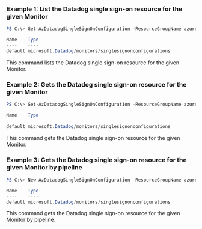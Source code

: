 ### Example 1: List the Datadog single sign-on resource for the given Monitor
```powershell
PS C:\> Get-AzDatadogSingleSignOnConfiguration -ResourceGroupName azure-rg-Datadog -MonitorName Datadog

Name    Type
----    ----
default microsoft.Datadog/monitors/singlesignonconfigurations
```

This command lists the Datadog single sign-on resource for the given Monitor.

### Example 2: Gets the Datadog single sign-on resource for the given Monitor
```powershell
PS C:\> Get-AzDatadogSingleSignOnConfiguration -ResourceGroupName azure-rg-Datadog -MonitorName Datadog -Name 'default'

Name    Type
----    ----
default microsoft.Datadog/monitors/singlesignonconfigurations
```

This command gets the Datadog single sign-on resource for the given Monitor.

### Example 3: Gets the Datadog single sign-on resource for the given Monitor by pipeline
```powershell
PS C:\> New-AzDatadogSingleSignOnConfiguration -ResourceGroupName azure-rg-Datadog -MonitorName Datadog -Name 'default' -SingleSignOnState Enable -EnterpriseAppId 00000000-0000-0000-0000-000000000000 | Get-AzDatadogSingleSignOnConfiguration

Name    Type
----    ----
default microsoft.Datadog/monitors/singlesignonconfigurations
```

This command gets the Datadog single sign-on resource for the given Monitor by pipeline.
